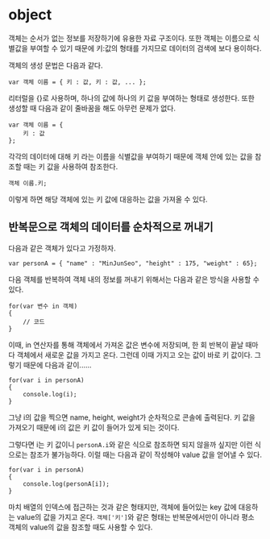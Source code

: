 # object
  
객체는 순서가 없는 정보를 저장하기에 유용한 자료 구조이다. 또한 객체는 이름으로 식별값을 부여할 수 있기 때문에 키:값의 형태를 가지므로 데이터의 검색에 보다 용이하다.  
  
객체의 생성 문법은 다음과 같다.  
  
	var 객체 이름 = { 키 : 값, 키 : 값, ... };
  
리터럴을 {}로 사용하며, 하나의 값에 하나의 키 값을 부여하는 형태로 생성한다. 또한 생성할 때 다음과 같이 줄바꿈을 해도 아무런 문제가 없다.  
  
	var 객체 이름 = {
		키 : 값
	};
  
각각의 데이터에 대해 키 라는 이름을 식별값을 부여하기 때문에 객체 안에 있는 값을 참조할 때는 키 값을 사용하여 참조한다.  
  
	객체 이름.키;
  
이렇게 하면 해당 객체에 있는 키 값에 대응하는 값을 가져올 수 있다.  
  
## 반복문으로 객체의 데이터를 순차적으로 꺼내기
  
다음과 같은 객체가 있다고 가정하자.  
  
	var personA = { "name" : "MinJunSeo", "height" : 175, "weight" : 65};
  
다음 객체를 반복하여 객체 내의 정보를 꺼내기 위해서는 다음과 같은 방식을 사용할 수 있다.  
  
	for(var 변수 in 객체)
	{
		// 코드
	}
  
이때, in 연산자를 통해 객체에서 가져온 값은 변수에 저장되며, 한 회 반복이 끝날 때마다 객체에서 새로운 값을 가지고 온다. 그런데 이때 가지고 오는 값이 바로 키 값이다. 그렇기 때문에 다음과 같이......  
  
	for(var i in personA)
	{
		console.log(i);
	}
  
그냥 i의 값을 찍으면 name, height, weight가 순차적으로 콘솔에 출력된다. 키 값을 가져오기 때문에 i의 값은 키 값이 들어가 있게 되는 것이다.  
  
그렇다면 i는 키 값이니 `personA.i`와 같은 식으로 참조하면 되지 않을까 싶지만 이런 식으로는 참조가 불가능하다. 이럴 때는 다음과 같이 작성해야 value 값을 얻어낼 수 있다.  
  
	for(var i in personA)
	{
		console.log(personA[i]);
	}
  
마치 배열의 인덱스에 접근하는 것과 같은 형태지만, 객체에 들어있는 key 값에 대응하는 value의 값을 가지고 온다. `객체['키']`와 같은 형태는 반복문에서만이 아니라 평소 객체의 value의 값을 참조할 때도 사용할 수 있다.  
  
